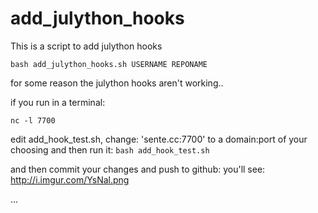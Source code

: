 add_julython_hooks
==================

This is a script to add julython hooks


`bash add_julython_hooks.sh USERNAME REPONAME`


for some reason the julython hooks aren't working..

if you run in a terminal:

`nc -l 7700`

edit add_hook_test.sh, change: 'sente.cc:7700' to a domain:port of your choosing and then run it: `bash add_hook_test.sh`

and then commit your changes and push to github:
you'll see: http://i.imgur.com/YsNal.png








...
